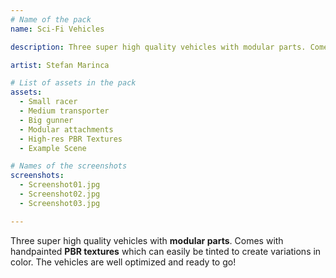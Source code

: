 ```yaml
---
# Name of the pack
name: Sci-Fi Vehicles

description: Three super high quality vehicles with modular parts. Comes with handpainted PBR textures which can easily be tinted to create variations in color. The vehicles are well optimized and ready to go!

artist: Stefan Marinca

# List of assets in the pack
assets:
  - Small racer
  - Medium transporter
  - Big gunner
  - Modular attachments
  - High-res PBR Textures
  - Example Scene

# Names of the screenshots
screenshots:
  - Screenshot01.jpg
  - Screenshot02.jpg
  - Screenshot03.jpg

---
```


Three super high quality vehicles with **modular parts**. Comes with handpainted **PBR textures** which can easily be tinted to create variations in color. The vehicles are well optimized and ready to go!